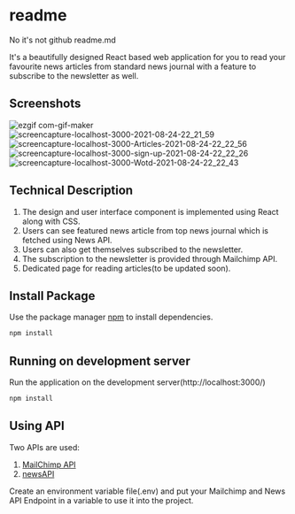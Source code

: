 
# readme

No it's not github readme.md

It's a beautifully designed React based web application for you to read your favourite news articles from standard news journal with a feature to subscribe to the newsletter as well.

## Screenshots
![ezgif com-gif-maker](https://user-images.githubusercontent.com/39727166/130657532-b8253982-f7b4-4018-8bc7-b7e1a019043c.gif)
![screencapture-localhost-3000-2021-08-24-22_21_59](https://user-images.githubusercontent.com/39727166/130657809-2b980cf2-9335-4854-8c43-4d6fed602690.png)
![screencapture-localhost-3000-Articles-2021-08-24-22_22_56](https://user-images.githubusercontent.com/39727166/130657828-346bd355-4c5f-4cf4-8ea4-05d51b2d2073.png)
![screencapture-localhost-3000-sign-up-2021-08-24-22_22_26](https://user-images.githubusercontent.com/39727166/130657848-d75a4c9a-46ee-44db-a9dd-6cc6c596f964.png)
![screencapture-localhost-3000-Wotd-2021-08-24-22_22_43](https://user-images.githubusercontent.com/39727166/130657861-5903c3fe-9ac9-45bd-87d7-86865f5f13f8.png)


## Technical Description

1. The design and user interface component is implemented using React along with CSS.
2. Users can see featured news article from top news journal which is fetched using News API.
3. Users can also get themselves subscribed to the newsletter.
4. The subscription to the newsletter is provided through Mailchimp API.
5. Dedicated page for reading articles(to be updated soon).




## Install Package

Use the package manager [npm](https://docs.npmjs.com/) to install dependencies.

```bash
npm install
```

## Running on development server

Run the application on the development server(http://localhost:3000/)
```python
npm install
```
## Using API

Two APIs are used:

1. [MailChimp API](https://mailchimp.com/developer/)
2. [newsAPI](https://newsapi.org/)


Create an environment variable file(.env) and put your Mailchimp and News API Endpoint in a variable to use it into the project.

